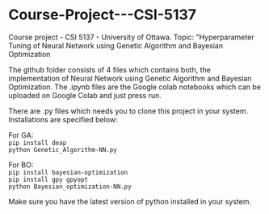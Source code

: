# Course-Project---CSI-5137
Course project - CSI 5137 - University of Ottawa. Topic: "Hyperparameter Tuning of Neural Network using Genetic Algorithm and Bayesian Optimization

The github folder consists of 4 files which contains both, the implementation of Neural Network using Genetic Algorithm and Bayesian Optimization. The .ipynb files are the Google colab notebooks which can be uploaded on Google Colab and just press run.

There are .py files which needs you to clone this project in your system. Installations are specified below:

For GA:<br/>
`pip install deap` <br/>
`python Genetic_Algorithm-NN.py` <br/>

For BO:<br/>
`pip install bayesian-optimization`<br/>
`pip install gpy gpyopt`<br/>
`python Bayesian_optimization-NN.py`<br/>

Make sure you have the latest version of python installed in your system.


